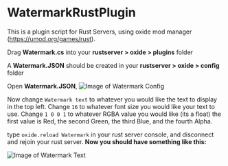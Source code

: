 # WatermarkRustPlugin
This is a plugin script for Rust Servers, using oxide mod manager (https://umod.org/games/rust).

Drag **Watermark.cs** into your **rustserver > oxide > plugins** folder

A **Watermark.JSON** should be created in your **rustserver > oxide > config** folder

Open **Watermark.JSON**,
![Image of Watermark Config](https://media.discordapp.net/attachments/733974815735808041/773573091477159946/Capture.PNG)

Now change `Watermark text` to whatever you would like the text to display in the top left.
Change `16` to whatever font size you would like your text to use.
Change `1 0 0 1` to whatever RGBA value you would like (its a float) the first value is Red, the second Green, the third Blue, and the fourth Alpha.

type `oxide.reload Watermark` in your rust server console, and disconnect and rejoin your rust server.
**Now you should have something like this:**

![Image of Watermark Text](https://media.discordapp.net/attachments/733974815735808041/773574091118477322/unknown.png?width=937&height=507)
